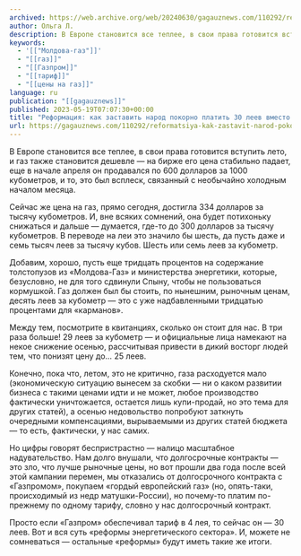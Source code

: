 ```yaml
---
archived: https://web.archive.org/web/20240630/gagauznews.com/110292/reformatsiya-kak-zastavit-narod-pokorno-platit-30-leev-vmesto-chetyreh-za-kub-gaza.html
author: Ольга Л.
description: В Европе становится все теплее, в свои права готовится вступить лето, и газ также становится дешевле — на бирже его цена стабильно падает, еще в начале апреля он продавался по 600 долларов за 1000 кубометров, и то, это был всплеск, связанный с необычайно холодным началом месяца. Сейчас же цена на газ, прямо сегодня, достигла 334 долларов за тысячу кубометров. И, вне всяких сомнений, она будет потихоньку снижаться и дальше — думается, где-то до 300 долларов за тысячу кубометров. В переводе на леи это значило бы шесть, да пусть даже и семь тысяч леев за тысячу кубов. Шесть или семь леев […]
keywords:
  - '[["Молдова-газ"]]'
  - "[[газ]]"
  - "[[Газпром]]"
  - "[[тариф]]"
  - "[[цены на газ]]"
language: ru
publication: "[[gagauznews]]"
published: 2023-05-19T07:07:30+00:00
title: "Реформация: как заставить народ покорно платить 30 леев вместо четырех за куб газа"
url: https://gagauznews.com/110292/reformatsiya-kak-zastavit-narod-pokorno-platit-30-leev-vmesto-chetyreh-za-kub-gaza.html
---
```


В Европе становится все теплее, в свои права готовится вступить лето, и газ также становится дешевле — на бирже его цена стабильно падает, еще в начале апреля он продавался по 600 долларов за 1000 кубометров, и то, это был всплеск, связанный с необычайно холодным началом месяца.

Сейчас же цена на газ, прямо сегодня, достигла 334 долларов за тысячу кубометров. И, вне всяких сомнений, она будет потихоньку снижаться и дальше — думается, где-то до 300 долларов за тысячу кубометров. В переводе на леи это значило бы шесть, да пусть даже и семь тысяч леев за тысячу кубов. Шесть или семь леев за кубометр.

Добавим, хорошо, пусть еще тридцать процентов на содержание толстопузов из «Молдова-Газ» и министерства энергетики, которые, безусловно, не для того сдвинули Спыну, чтобы не пользоваться кормушкой. Газ должен был бы стоить, по нынешним, рыночным ценам, десять леев за кубометр — это с уже надбавленными тридцатью процентами для «карманов».

Между тем, посмотрите в квитанциях, сколько он стоит для нас. В три раза больше! 29 леев за кубометр — и официальные лица намекают на некое снижение осенью, рассчитывая привести в дикий восторг людей тем, что понизят цену до… 25 леев.

Конечно, пока что, летом, это не критично, газа расходуется мало (экономическую ситуацию вынесем за скобки — ни о каком развитии бизнеса с такими ценами идти и не может, любое производство фактически уничтожается, остается лишь купи-продай, но это тема для других статей), а осенью недовольство попробуют заткнуть очередными компенсациями, вырываемыми из других статей бюджета — то есть, фактически, у нас самих.

Но цифры говорят беспристрастно — налицо масштабное надувательство. Нам долго внушали, что долгосрочные контракты — это зло, что лучше рыночные цены, но вот прошли два года после всей этой кампании перемен, мы отказались от долгосрочного контракта с «Газпромом», покупаем «гордый европейский газ» (но, опять-таки, происходимый из недр матушки-России), но почему-то платим по-прежнему по одному тарифу, словно у нас долгосрочный контракт.

Просто если «Газпром» обеспечивал тариф в 4 лея, то сейчас он — 30 леев. Вот и вся суть «реформы энергетического сектора». И, можете не сомневаться — остальные «реформы» будут иметь такие же итоги.